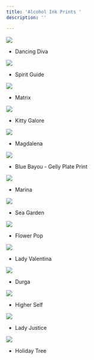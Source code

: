 ```yaml
---
title: 'Alcohol Ink Prints '
description: ''

---
```

![](/assets/img/dancing-diva-w72.jpg)

* Dancing Diva

![](/assets/img/spirit-guide-w72.jpg)

* Spirit Guide

![](/assets/img/matrix-w72.jpg)

* Matrix

![](/assets/img/kitty-galore-w72.jpg)

* Kitty Galore

![](/assets/img/magdalina-w72.jpeg)

* Magdalena

![](/assets/img/bluebayou-w72.jpeg)

* Blue Bayou - Gelly Plate Print

![](/assets/img/marina-w72.jpeg)

* Marina

![](/assets/img/sea-graden-w72.jpg)

* Sea Garden

![](/assets/img/flower-pop-w72.jpeg)

* Flower Pop

![](/assets/img/lady-valentina-w72.jpeg)

* Lady Valentina

![](/assets/img/durga-w72.jpg)

* Durga

![](/assets/img/higher-self-w72.jpg)

* Higher Self

![](/assets/img/lady-justice-w72.jpg)

* Lady Justice

![](/assets/img/holiday-tree-w72.jpg)

* Holiday Tree
